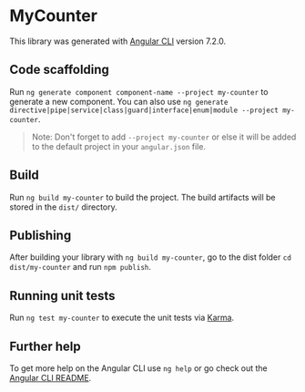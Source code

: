 # MyCounter

This library was generated with [Angular CLI](https://github.com/angular/angular-cli) version 7.2.0.

## Code scaffolding

Run `ng generate component component-name --project my-counter` to generate a new component. You can also use `ng generate directive|pipe|service|class|guard|interface|enum|module --project my-counter`.
> Note: Don't forget to add `--project my-counter` or else it will be added to the default project in your `angular.json` file. 

## Build

Run `ng build my-counter` to build the project. The build artifacts will be stored in the `dist/` directory.

## Publishing

After building your library with `ng build my-counter`, go to the dist folder `cd dist/my-counter` and run `npm publish`.

## Running unit tests

Run `ng test my-counter` to execute the unit tests via [Karma](https://karma-runner.github.io).

## Further help

To get more help on the Angular CLI use `ng help` or go check out the [Angular CLI README](https://github.com/angular/angular-cli/blob/master/README.md).

